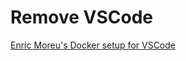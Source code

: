# Remove VSCode

[Enric Moreu's Docker setup for VSCode](https://gist.github.com/enric1994/062d162f5820b16831e8b8bd70aaec0d)
